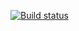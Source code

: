 [![Build status](https://ci.appveyor.com/api/projects/status/krtoxf7apvknehux?svg=true)](https://ci.appveyor.com/project/a-vystavkina/classes-inheritance)
